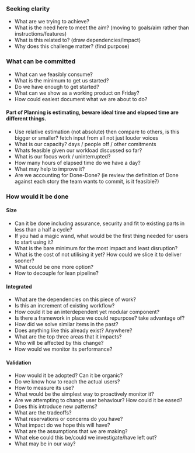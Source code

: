 
### Seeking clarity

* What are we trying to achieve?
* What is the need here to meet the aim? (moving to goals/aim rather than instructions/features)
* What is this related to? (draw dependencies/impact)
* Why does this challenge matter? (find purpose)

### What can be committed

* What can we feasibly consume?
* What is the minimum to get us started?
* Do we have enough to get started?
* What can we show as a working product on Friday?
* How could easiest document what we are about to do?

#### Part of Planning is estimating, beware ideal time and elapsed time are different things. 
* Use relative estimation (not absolute) then compare to others, is this bigger or smaller? fetch input from all not just louder voices
* What is our capacity? days / people off / other comitments
* Whats feasible given our workload discussed so far?
* What is our focus work / uninterrupted?
* How many hours of elapsed time do we have a day?
* What may help to improve it?
* Are we accounting for Done-Done? (ie review the definition of Done against each story the team wants to commit, is it feasible?)


### How would it be done

#### Size
* Can it be done including assurance, security and fit to existing parts in less than a half a cycle?
* If you had a magic wand, what would be the first thing needed for users to start using it?
* What is the bare minimum for the most impact and least disruption?
* What is the cost of not utilising it yet? How could we slice it to deliver sooner?
* What could be one more option?
* How to decouple for lean pipeline?

#### Integrated
* What are the dependencies on this piece of work?
* Is this an increment of existing workflow?
* How could it be an interdependent yet modular component?
* Is there a framework in place we could repurpose? take advantage of?
* How did we solve similar items in the past?
* Does anything like this already exist? Anywhere?
* What are the top three areas that it impacts?
* Who will be affected by this change?
* How would we monitor its performance?

#### Validation
* How would it be adopted? Can it be organic? 
* Do we know how to reach the actual users?
* How to measure its use?
* What would be the simplest way to proactively monitor it?
* Are we attempting to change user behaviour? How could it be eased?
* Does this introduce new patterns?
* What are the tradeoffs?
* What reservations or concerns do you have?
* What impact do we hope this will have?
* What are the assumptions that we are making?
* What else could this be/could we investigate/have left out?
* What may be in our way?
